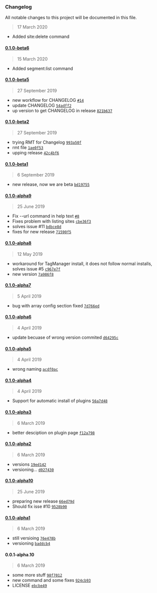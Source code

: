 ### Changelog

All notable changes to this project will be documented in this file. 

> 17 March 2020
- Added site:delete command
#### [0.1.0-beta6](https://github.com/digitalist-se/extratools/compare/0.1.0-beta5...0.1.0-beta6)


> 15 March 2020
- Added segment:list command
#### [0.1.0-beta5](https://github.com/digitalist-se/extratools/compare/0.1.0-beta4...0.1.0-beta5)

> 27 September 2019

- new workflow for CHANGELOG [`#14`](https://github.com/digitalist-se/extratools/pull/14)
- update CHANGELOG [`54adff2`](https://github.com/digitalist-se/extratools/commit/54adff2aecaebc69a171cf33d1b81fb7b45a9190)
- up version to get CHANGELOG in release [`821b637`](https://github.com/digitalist-se/extratools/commit/821b637f0767500ea0126beef0c58504ff4a5db3)

#### [0.1.0-beta2](https://github.com/digitalist-se/extratools/compare/0.1.0-beta1...0.1.0-beta2)

> 27 September 2019

- trying RMT for Changelog [`993a50f`](https://github.com/digitalist-se/extratools/commit/993a50f1d97cd2e1fca9886d9819af429fddf002)
- rmt file [`1ae0f53`](https://github.com/digitalist-se/extratools/commit/1ae0f53000cd7c5b6172da1ac9b1e4829443be41)
- upping release [`42c4bf6`](https://github.com/digitalist-se/extratools/commit/42c4bf674285987c48ff6e8d184fcdc43a3cca1c)

#### [0.1.0-beta1](https://github.com/digitalist-se/extratools/compare/0.1.0-alpha10...0.1.0-beta1)

> 6 September 2019

- new release, now we are beta [`bd19755`](https://github.com/digitalist-se/extratools/commit/bd19755f9bc79d3e3d21f881a2a60718bedca5a3)

#### [0.1.0-alpha9](https://github.com/digitalist-se/extratools/compare/0.1.0-alpha8...0.1.0-alpha9)

> 25 June 2019

- Fix --url command in help text [`#8`](https://github.com/digitalist-se/extratools/pull/8)
- Fixes problem with listing sites [`cbe36f3`](https://github.com/digitalist-se/extratools/commit/cbe36f3000ab1a0727934c656c212e6c65b8667c)
- solves issue #11 [`bdbce8d`](https://github.com/digitalist-se/extratools/commit/bdbce8de7316226b64c164b629efb00fe8a6c6c9)
- fixes for new release [`71590f5`](https://github.com/digitalist-se/extratools/commit/71590f5f6b18ce52822e10da6f50966b2a4ee2fd)

#### [0.1.0-alpha8](https://github.com/digitalist-se/extratools/compare/0.1.0-alpha7...0.1.0-alpha8)

> 12 May 2019

- workaround for TagManager install, it does not follow normal installs, solves issue #5 [`c967e7f`](https://github.com/digitalist-se/extratools/commit/c967e7f25e7c49ae6b97b36edb39dda947d708e9)
- new version [`7a986f8`](https://github.com/digitalist-se/extratools/commit/7a986f88e0d02e45a845bb154866b2d129027385)

#### [0.1.0-alpha7](https://github.com/digitalist-se/extratools/compare/0.1.0-alpha6...0.1.0-alpha7)

> 5 April 2019

- bug with array config section fixed [`7d766ed`](https://github.com/digitalist-se/extratools/commit/7d766ed064e76803668aa30590e338cd327c75cf)

#### [0.1.0-alpha6](https://github.com/digitalist-se/extratools/compare/0.1.0-alpha5...0.1.0-alpha6)

> 4 April 2019

- update becuase of wrong version commited [`d64295c`](https://github.com/digitalist-se/extratools/commit/d64295cdfa80f5e62b6117ce383c25abac48cbbb)

#### [0.1.0-alpha5](https://github.com/digitalist-se/extratools/compare/0.1.0-alpha4...0.1.0-alpha5)

> 4 April 2019

- wrong naming [`acdf0ac`](https://github.com/digitalist-se/extratools/commit/acdf0ac9ff1c61af3b7a327652e801b20f9cf5a9)

#### [0.1.0-alpha4](https://github.com/digitalist-se/extratools/compare/0.1.0-alpha3...0.1.0-alpha4)

> 4 April 2019

- Support for automatic install of plugins [`56a7d48`](https://github.com/digitalist-se/extratools/commit/56a7d482484074ac46619e3e61b5285bc73c78d8)

#### [0.1.0-alpha3](https://github.com/digitalist-se/extratools/compare/0.1.0-alpha2...0.1.0-alpha3)

> 6 March 2019

- better desciption on plugin page [`f12a798`](https://github.com/digitalist-se/extratools/commit/f12a798c1e417e97b30109749bc9d0dace1f6f35)

#### [0.1.0-alpha2](https://github.com/digitalist-se/extratools/compare/0.1.0-alpha1...0.1.0-alpha2)

> 6 March 2019

- versions [`19ed142`](https://github.com/digitalist-se/extratools/commit/19ed142d56efb5bbecf016fea333591eeb20878d)
- versioning... [`d027430`](https://github.com/digitalist-se/extratools/commit/d02743098ea0322d427ed694532758809ed4806a)

#### [0.1.0-alpha10](https://github.com/digitalist-se/extratools/compare/0.1.0-alpha9...0.1.0-alpha10)

> 25 June 2019

- preparing new release [`66ed79d`](https://github.com/digitalist-se/extratools/commit/66ed79d9bc7ffb8b13ffec285d94df4ae4140d41)
- Should fix isse #10 [`9528b90`](https://github.com/digitalist-se/extratools/commit/9528b90350400ff554de9b19e5c070095f19ac11)

#### [0.1.0-alpha1](https://github.com/digitalist-se/extratools/compare/0.0.1-alpha.10...0.1.0-alpha1)

> 6 March 2019

- still versioing [`76e478b`](https://github.com/digitalist-se/extratools/commit/76e478bfc55b260543f8a3dff33b59c3d0be77dc)
- versioning [`baddcb4`](https://github.com/digitalist-se/extratools/commit/baddcb4dea29f9fdc99c0842819696750f8e024e)

#### 0.0.1-alpha.10

> 6 March 2019

- some more stuff [`98f7012`](https://github.com/digitalist-se/extratools/commit/98f7012a5f6be90a8946ade58fd683b63c07b24e)
- new command and some fixes [`924cb93`](https://github.com/digitalist-se/extratools/commit/924cb9374b18e05bc8d21bddb5d8de75df0c84e7)
- LICENSE [`ebcbe49`](https://github.com/digitalist-se/extratools/commit/ebcbe4929b76850b4be76d411f35365252b527f8)
